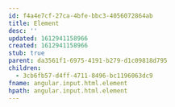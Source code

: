 ```yaml
---
id: f4a4e7cf-27ca-4bfe-bbc3-4056072864ab
title: Element
desc: ''
updated: 1612941158966
created: 1612941158966
stub: true
parent: da3561f1-6975-4191-b279-d1c09818d795
children:
  - 3cb6fb57-d4ff-4711-8496-bc1196063dc9
fname: angular.input.html.element
hpath: angular.input.html.element
---
```



